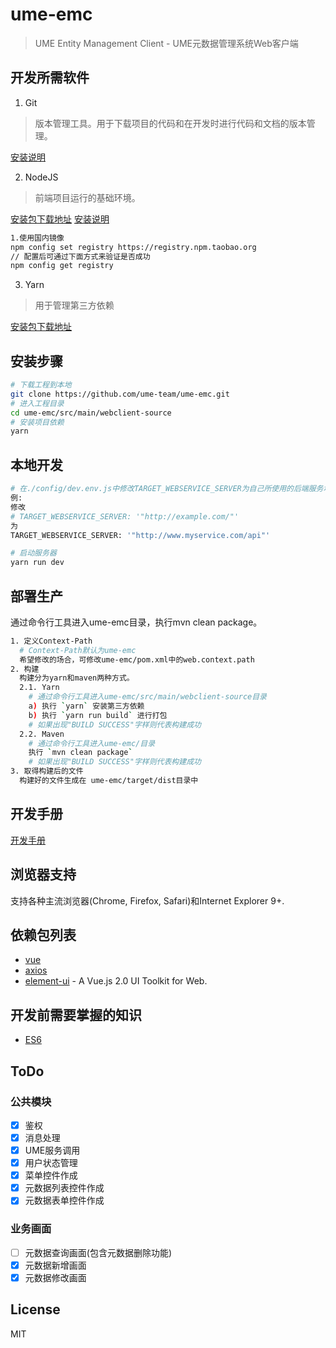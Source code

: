 # ume-emc

> UME Entity Management Client - UME元数据管理系统Web客户端

## 开发所需软件

1. Git
> 版本管理工具。用于下载项目的代码和在开发时进行代码和文档的版本管理。

  [安装说明](https://git-scm.com/book/zh/v2/%E8%B5%B7%E6%AD%A5-%E5%AE%89%E8%A3%85-Git)
  
2. NodeJS
> 前端项目运行的基础环境。

  [安装包下载地址](https://nodejs.org/zh-cn/download/)
  [安装说明](http://www.runoob.com/nodejs/nodejs-install-setup.html)

``` bash
1.使用国内镜像
npm config set registry https://registry.npm.taobao.org
// 配置后可通过下面方式来验证是否成功
npm config get registry
```

3. Yarn
> 用于管理第三方依赖

  [安装包下载地址](https://yarnpkg.com/lang/zh-hans/docs/install/)

## 安装步骤
``` bash
# 下载工程到本地
git clone https://github.com/ume-team/ume-emc.git
# 进入工程目录
cd ume-emc/src/main/webclient-source
# 安装项目依赖
yarn
```

## 本地开发
``` bash
# 在./config/dev.env.js中修改TARGET_WEBSERVICE_SERVER为自己所使用的后端服务地址
例:
修改
# TARGET_WEBSERVICE_SERVER: '"http://example.com/"'
为
TARGET_WEBSERVICE_SERVER: '"http://www.myservice.com/api"'

# 启动服务器
yarn run dev
```

## 部署生产
通过命令行工具进入ume-emc目录，执行mvn clean package。

``` bash
1. 定义Context-Path
  # Context-Path默认为ume-emc
  希望修改的场合，可修改ume-emc/pom.xml中的web.context.path
2. 构建  
  构建分为yarn和maven两种方式。
  2.1. Yarn
    # 通过命令行工具进入ume-emc/src/main/webclient-source目录
    a) 执行 `yarn` 安装第三方依赖
    b) 执行 `yarn run build` 进行打包
    # 如果出现"BUILD SUCCESS"字样则代表构建成功
  2.2. Maven
    # 通过命令行工具进入ume-emc/目录
    执行 `mvn clean package`
    # 如果出现"BUILD SUCCESS"字样则代表构建成功
3. 取得构建后的文件
  构建好的文件生成在 ume-emc/target/dist目录中
```

## 开发手册
[开发手册](https://github.com/ume-team/ume-emc/blob/master/doc/GUIDE.md)

## 浏览器支持
支持各种主流浏览器(Chrome, Firefox, Safari)和Internet Explorer 9+.

## 依赖包列表
* [vue](https://github.com/vuejs/vue)
* [axios](https://github.com/mzabriskie/axios)
* [element-ui](https://github.com/ElemeFE/element) - A Vue.js 2.0 UI Toolkit for Web.

## 开发前需要掌握的知识
* [ES6](http://es6.ruanyifeng.com/)

## ToDo

### 公共模块
- [X] 鉴权
- [X] 消息处理
- [X] UME服务调用
- [X] 用户状态管理
- [X] 菜单控件作成
- [X] 元数据列表控件作成
- [X] 元数据表单控件作成

### 业务画面
- [ ] 元数据查询画面(包含元数据删除功能)
- [X] 元数据新增画面
- [X] 元数据修改画面

## License
MIT

